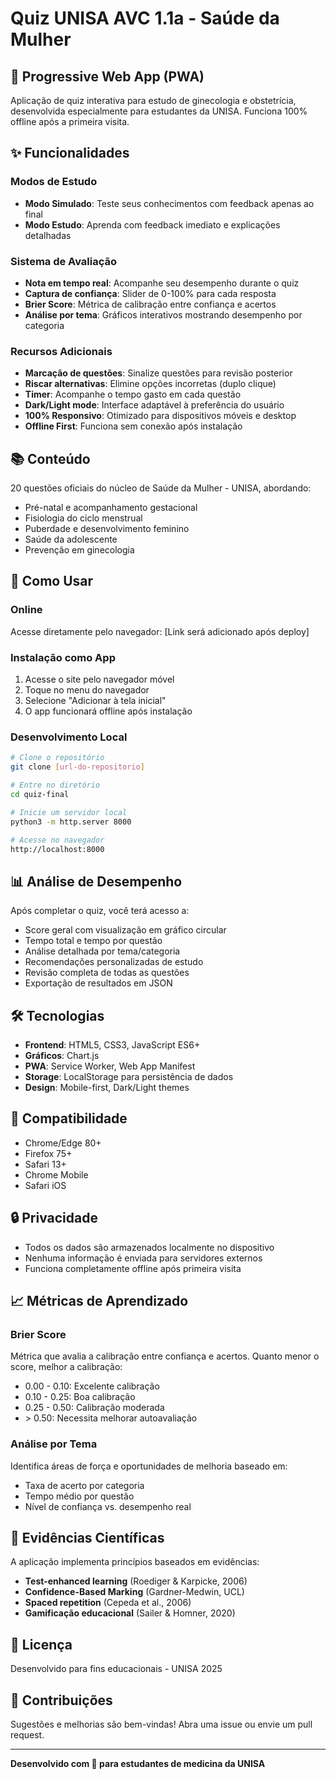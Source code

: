 # Quiz UNISA AVC 1.1a - Saúde da Mulher

## 📱 Progressive Web App (PWA)

Aplicação de quiz interativa para estudo de ginecologia e obstetrícia, desenvolvida especialmente para estudantes da UNISA. Funciona 100% offline após a primeira visita.

## ✨ Funcionalidades

### Modos de Estudo
- **Modo Simulado**: Teste seus conhecimentos com feedback apenas ao final
- **Modo Estudo**: Aprenda com feedback imediato e explicações detalhadas

### Sistema de Avaliação
- **Nota em tempo real**: Acompanhe seu desempenho durante o quiz
- **Captura de confiança**: Slider de 0-100% para cada resposta
- **Brier Score**: Métrica de calibração entre confiança e acertos
- **Análise por tema**: Gráficos interativos mostrando desempenho por categoria

### Recursos Adicionais
- **Marcação de questões**: Sinalize questões para revisão posterior
- **Riscar alternativas**: Elimine opções incorretas (duplo clique)
- **Timer**: Acompanhe o tempo gasto em cada questão
- **Dark/Light mode**: Interface adaptável à preferência do usuário
- **100% Responsivo**: Otimizado para dispositivos móveis e desktop
- **Offline First**: Funciona sem conexão após instalação

## 📚 Conteúdo

20 questões oficiais do núcleo de Saúde da Mulher - UNISA, abordando:
- Pré-natal e acompanhamento gestacional
- Fisiologia do ciclo menstrual
- Puberdade e desenvolvimento feminino
- Saúde da adolescente
- Prevenção em ginecologia

## 🚀 Como Usar

### Online
Acesse diretamente pelo navegador: [Link será adicionado após deploy]

### Instalação como App
1. Acesse o site pelo navegador móvel
2. Toque no menu do navegador
3. Selecione "Adicionar à tela inicial"
4. O app funcionará offline após instalação

### Desenvolvimento Local
```bash
# Clone o repositório
git clone [url-do-repositorio]

# Entre no diretório
cd quiz-final

# Inicie um servidor local
python3 -m http.server 8000

# Acesse no navegador
http://localhost:8000
```

## 📊 Análise de Desempenho

Após completar o quiz, você terá acesso a:
- Score geral com visualização em gráfico circular
- Tempo total e tempo por questão
- Análise detalhada por tema/categoria
- Recomendações personalizadas de estudo
- Revisão completa de todas as questões
- Exportação de resultados em JSON

## 🛠️ Tecnologias

- **Frontend**: HTML5, CSS3, JavaScript ES6+
- **Gráficos**: Chart.js
- **PWA**: Service Worker, Web App Manifest
- **Storage**: LocalStorage para persistência de dados
- **Design**: Mobile-first, Dark/Light themes

## 📱 Compatibilidade

- Chrome/Edge 80+
- Firefox 75+
- Safari 13+
- Chrome Mobile
- Safari iOS

## 🔒 Privacidade

- Todos os dados são armazenados localmente no dispositivo
- Nenhuma informação é enviada para servidores externos
- Funciona completamente offline após primeira visita

## 📈 Métricas de Aprendizado

### Brier Score
Métrica que avalia a calibração entre confiança e acertos. Quanto menor o score, melhor a calibração:
- 0.00 - 0.10: Excelente calibração
- 0.10 - 0.25: Boa calibração
- 0.25 - 0.50: Calibração moderada
- \> 0.50: Necessita melhorar autoavaliação

### Análise por Tema
Identifica áreas de força e oportunidades de melhoria baseado em:
- Taxa de acerto por categoria
- Tempo médio por questão
- Nível de confiança vs. desempenho real

## 🎯 Evidências Científicas

A aplicação implementa princípios baseados em evidências:
- **Test-enhanced learning** (Roediger & Karpicke, 2006)
- **Confidence-Based Marking** (Gardner-Medwin, UCL)
- **Spaced repetition** (Cepeda et al., 2006)
- **Gamificação educacional** (Sailer & Homner, 2020)

## 📄 Licença

Desenvolvido para fins educacionais - UNISA 2025

## 👥 Contribuições

Sugestões e melhorias são bem-vindas! Abra uma issue ou envie um pull request.

---

**Desenvolvido com 💙 para estudantes de medicina da UNISA**